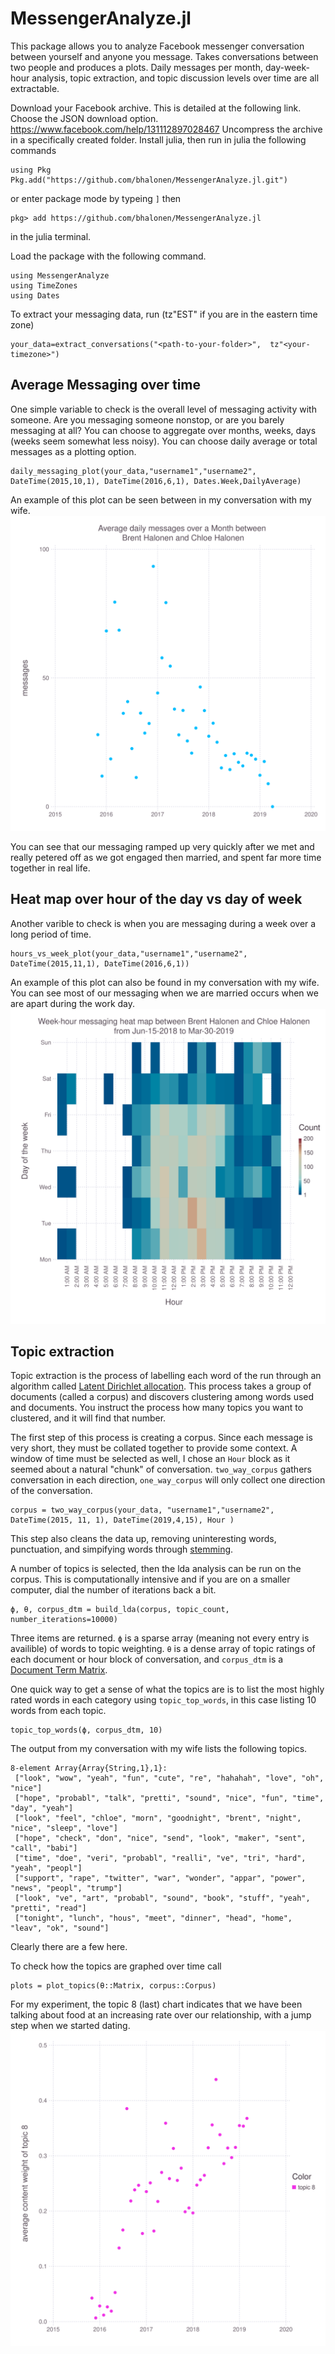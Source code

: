 # MessengerAnalyze.jl
This package allows you to analyze Facebook messenger conversation between yourself and anyone you message.
Takes conversations between two people and produces a plots. Daily messages per month, day-week-hour analysis, topic extraction, and topic discussion levels over time are all extractable.


Download your Facebook archive. This is detailed at the following link. Choose the JSON download option.
https://www.facebook.com/help/131112897028467
Uncompress the archive in a specifically created folder.
Install julia, then run in julia the following commands 
```
using Pkg
Pkg.add("https://github.com/bhalonen/MessengerAnalyze.jl.git")
```
or enter package mode by typeing `]` then 
```
pkg> add https://github.com/bhalonen/MessengerAnalyze.jl
```
in the julia terminal.

Load the package with the following command.
```
using MessengerAnalyze
using TimeZones
using Dates

```

To extract your messaging data, run (tz"EST" if you are in the eastern time zone)
```
your_data=extract_conversations("<path-to-your-folder>",  tz"<your-timezone>")
```
## Average Messaging over time
One simple variable to check is the overall level of messaging activity with someone. Are you messaging someone nonstop, or are you barely messaging at all?
 You can choose to aggregate over months, weeks, days (weeks seem somewhat less noisy). You can choose daily average or total messages as a plotting option.
```
daily_messaging_plot(your_data,"username1","username2", DateTime(2015,10,1), DateTime(2016,6,1), Dates.Week,DailyAverage)
```
An example of this plot can be seen between in my conversation with my wife.
<img src="./images/total_messageing_CH_BH.svg" alt="Brent and Chloe daily averages" class="center">

You can see that our messaging ramped up very quickly after we met and really petered off as we got engaged then married, and spent far more time together in real life.
## Heat map over hour of the day vs day of week
Another varible to check is when you are messaging during a week over a long period of time.
```
hours_vs_week_plot(your_data,"username1","username2", DateTime(2015,11,1), DateTime(2016,6,1))
```
An example of this plot can also be found in my conversation with my wife. You can see most of our messaging when we are married occurs when we are apart during the work day.
<img src="./images/married_schedule_CH_BH.svg" alt="Brent and Chloe weekly messaging while married" class="center">

## Topic extraction
Topic extraction is the process of labelling each word of the run through an algorithm called [Latent Dirichlet allocation](https://en.wikipedia.org/wiki/Latent_Dirichlet_allocation). This process takes a group of documents (called a corpus) and discovers clustering among words used and documents. You instruct the process how many topics you want to clustered, and it will find that number.

The first step of this process is creating a corpus. Since each message is very short, they must be collated together to provide some context. A window of time must be selected as well, I chose an `Hour` block as it seemed about a natural "chunk" of conversation. `two_way_corpus` gathers conversation in each direction, `one_way_corpus` will only collect one direction of the conversation.
```
corpus = two_way_corpus(your_data, "username1","username2", DateTime(2015, 11, 1), DateTime(2019,4,15), Hour )
```
This step also cleans the data up, removing uninteresting words, punctuation, and simpifying words through [stemming](https://en.wikipedia.org/wiki/Stemming).

A number of topics is selected, then the lda analysis can be run on the corpus. This is computationally intensive and if you are on a smaller computer, dial the number of iterations back a bit.
```
ϕ, θ, corpus_dtm = build_lda(corpus, topic_count, number_iterations=10000)
```
Three items are returned. `ϕ` is a sparse array (meaning not every entry is availible) of words to topic weighting. `θ` is a dense array of topic ratings of each document or hour block of conversation, and `corpus_dtm` is a [Document Term Matrix](https://en.wikipedia.org/wiki/Document-term_matrix).

One quick way to get a sense of what the topics are is to list the most highly rated words in each category using `topic_top_words`, in this case listing 10 words from each topic.
```
topic_top_words(ϕ, corpus_dtm, 10)
```

The output from my conversation with my wife lists the following topics.
```
8-element Array{Array{String,1},1}:
 ["look", "wow", "yeah", "fun", "cute", "re", "hahahah", "love", "oh", "nice"]              
 ["hope", "probabl", "talk", "pretti", "sound", "nice", "fun", "time", "day", "yeah"]       
 ["look", "feel", "chloe", "morn", "goodnight", "brent", "night", "nice", "sleep", "love"]  
 ["hope", "check", "don", "nice", "send", "look", "maker", "sent", "call", "babi"]          
 ["time", "doe", "veri", "probabl", "realli", "ve", "tri", "hard", "yeah", "peopl"]         
 ["support", "rape", "twitter", "war", "wonder", "appar", "power", "news", "peopl", "trump"]
 ["look", "ve", "art", "probabl", "sound", "book", "stuff", "yeah", "pretti", "read"]       
 ["tonight", "lunch", "hous", "meet", "dinner", "head", "home", "leav", "ok", "sound"]    
```
Clearly there are a few here.

To check how the topics are graphed over time call
```
plots = plot_topics(θ::Matrix, corpus::Corpus)
```
For my experiment, the topic 8 (last) chart indicates that we have been talking about food at an increasing rate over our relationship, with a jump step when we started dating.
<img src="./images/Topic_8.svg" alt="Brent and Chloe weekly messaging about food" class="center">